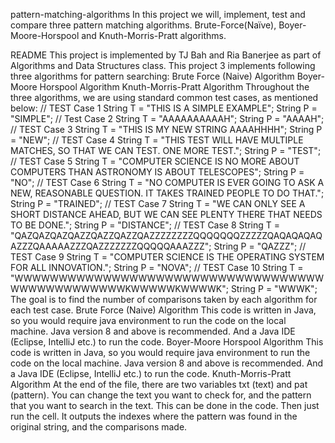 pattern-matching-algorithms
In this project we will, implement, test and compare three pattern matching algorithms. Brute-Force(Naïve), Boyer-Moore-Horspool and Knuth-Morris-Pratt algorithms.

README
This project is implemented by TJ Bah and Ria Banerjee as part of Algorithms and Data Structures class.
This project 3 implements following three algorithms for pattern searching:
Brute Force (Naive) Algorithm
Boyer-Moore Horspool Algorithm
Knuth-Morris-Pratt Algorithm
Throughout the three algorithms, we are using standard common test cases, as mentioned below:
// TEST Case 1 String T = "THIS IS A SIMPLE EXAMPLE"; String P = "SIMPLE";
// Test Case 2 String T = "AAAAAAAAAAH"; String P = "AAAAH";
// TEST Case 3 String T = "THIS IS MY NEW STRING AAAAHHHH"; String P = "NEW";
// TEST Case 4 String T = "THIS TEST WILL HAVE MULTIPLE MATCHES, SO THAT WE CAN TEST. ONE MORE TEST."; String P = "TEST";
// TEST Case 5 String T = "COMPUTER SCIENCE IS NO MORE ABOUT COMPUTERS THAN ASTRONOMY IS ABOUT TELESCOPES"; String P = "NO";
// TEST Case 6 String T = "NO COMPUTER IS EVER GOING TO ASK A NEW, REASONABLE QUESTION. IT TAKES TRAINED PEOPLE TO DO THAT."; String P = "TRAINED";
// TEST Case 7 String T = "WE CAN ONLY SEE A SHORT DISTANCE AHEAD, BUT WE CAN SEE PLENTY THERE THAT NEEDS TO BE DONE."; String P = "DISTANCE";
// TEST Case 8 String T = "QAZQAZQAZQAZZQAZZQAZZQAZZZZZZZZQQQQQQQZZZZZQAQAQAQAQAZZZQAAAAAZZZQAZZZZZZZQQQQQAAAZZZ"; String P = "QAZZZ";
// TEST Case 9 String T = "COMPUTER SCIENCE IS THE OPERATING SYSTEM FOR ALL INNOVATION."; String P = "NOVA";
// TEST Case 10 String T = "WWWWWWWWWWWWWWWWWWWWWWWWWWWWWWWWWWWWWWWWWWWWWWWWKWWWWWKWWWWK"; String P = "WWWK";
The goal is to find the number of comparisons taken by each algorithm for each test case.
Brute Force (Naive) Algorithm
This code is written in Java, so you would require java environment to run the code on the local machine. Java version 8 and above is recommended. And a Java IDE (Eclipse, IntelliJ etc.) to run the code. 
Boyer-Moore Horspool Algorithm
This code is written in Java, so you would require java environment to run the code on the local machine. Java version 8 and above is recommended. And a Java IDE (Eclipse, IntelliJ etc.) to run the code. 
Knuth-Morris-Pratt Algorithm
At the end of the file, there are two variables txt (text) and pat (pattern). You can change the text you want to check for, and the pattern that you want to search in the text. This can be done in the code.
Then just run the cell. It outputs the indexes where the pattern was found in the original string, and the comparisons made.
